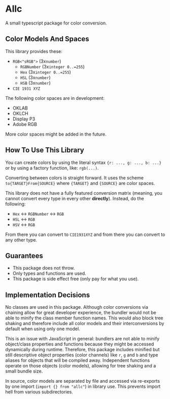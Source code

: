 # Allc

A small typescript package for color conversion.

## Color Models And Spaces

This library provides these:

- `RGB<"sRGB">` (3x`number`)
  - `RGBNumber` (3x`integer 0..=255`)
  - `Hex` (3x`integer 0..=255`)
  - `HSL` (3x`number`)
  - `HSB` (3x`number`)
- `CIE 1931 XYZ`

The following color spaces are in development:

- OKLAB
- OKLCH
- Display P3
- Adobe RGB

More color spaces might be added in the future.

## How To Use This Library

You can create colors by using the literal syntax `{r: ..., g: ..., b: ...}` or by using a factory function, like: `rgb(...)`.

Converting between colors is straight forward. It uses the scheme `to{TARGET}From{SOURCE}` where `{TARGET}` and `{SOURCE}` are color spaces.

This library does not have a fully featured conversion matrix (meaning, you cannot convert every type in every other **directly**). Instead, do the following:

- `Hex` ↔ `RGBNumber` ↔ `RGB`
- `HSL` ↔ `RGB`
- `HSV` ↔ `RGB`

From there you can convert to `CIE1931XYZ` and from there you can convert to any other type.

## Guarantees

- This package does not throw.
- Only types and functions are used.
- This package is side effect free (only pay for what you use).

## Implementation Decisions

No classes are used in this package. Although color conversions via chaining allow for great developer experience, the bundler would not be able to minify the class member function names. This would also block tree shaking and therefore include all color models and their interconversions by default when using only one model.

This is an issue with JavaScript in general: bundlers are not able to minify object/class properties and functions because they might be accessed dynamically during runtime. Therefore, this package includes minified but still descriptive object properties (color channels) like `r`, `g` and `b` and type aliases for objects that will be compiled away. Independent functions operate on those objects (color models), allowing for tree shaking and a small bundle size.

In source, color models are separated by file and accessed via re-exports by one import (`import {} from "allc"`) in library use. This prevents import hell from various subdirectories.